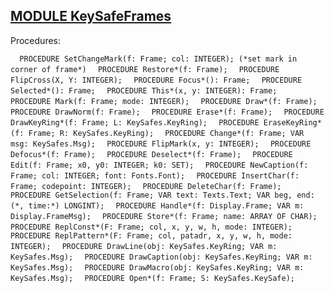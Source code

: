 
## [MODULE KeySafeFrames](https://github.com/io-core/Attest/blob/main/KeySafeFrames.Mod)

Procedures:

[](https://github.com/io-core/Attest/blob/main/KeySafeFrames.Mod#L79) `  PROCEDURE SetChangeMark(f: Frame; col: INTEGER); (*set mark in corner of frame*)`
[](https://github.com/io-core/Attest/blob/main/KeySafeFrames.Mod#L88) `  PROCEDURE Restore*(f: Frame);`
[](https://github.com/io-core/Attest/blob/main/KeySafeFrames.Mod#L105) `  PROCEDURE FlipCross(X, Y: INTEGER);`
[](https://github.com/io-core/Attest/blob/main/KeySafeFrames.Mod#L116) `  PROCEDURE Focus*(): Frame;`
[](https://github.com/io-core/Attest/blob/main/KeySafeFrames.Mod#L121) `  PROCEDURE Selected*(): Frame;`
[](https://github.com/io-core/Attest/blob/main/KeySafeFrames.Mod#L126) `  PROCEDURE This*(x, y: INTEGER): Frame;`
[](https://github.com/io-core/Attest/blob/main/KeySafeFrames.Mod#L131) `  PROCEDURE Mark(f: Frame; mode: INTEGER);`
[](https://github.com/io-core/Attest/blob/main/KeySafeFrames.Mod#L136) `  PROCEDURE Draw*(f: Frame);`
[](https://github.com/io-core/Attest/blob/main/KeySafeFrames.Mod#L141) `  PROCEDURE DrawNorm(f: Frame);`
[](https://github.com/io-core/Attest/blob/main/KeySafeFrames.Mod#L146) `  PROCEDURE Erase*(f: Frame);`
[](https://github.com/io-core/Attest/blob/main/KeySafeFrames.Mod#L151) `  PROCEDURE DrawKeyRing*(f: Frame; L: KeySafes.KeyRing);`
[](https://github.com/io-core/Attest/blob/main/KeySafeFrames.Mod#L156) `  PROCEDURE EraseKeyRing*(f: Frame; R: KeySafes.KeyRing);`
[](https://github.com/io-core/Attest/blob/main/KeySafeFrames.Mod#L161) `  PROCEDURE Change*(f: Frame; VAR msg: KeySafes.Msg);`
[](https://github.com/io-core/Attest/blob/main/KeySafeFrames.Mod#L166) `  PROCEDURE FlipMark(x, y: INTEGER);`
[](https://github.com/io-core/Attest/blob/main/KeySafeFrames.Mod#L172) `  PROCEDURE Defocus*(f: Frame);`
[](https://github.com/io-core/Attest/blob/main/KeySafeFrames.Mod#L182) `  PROCEDURE Deselect*(f: Frame);`
[](https://github.com/io-core/Attest/blob/main/KeySafeFrames.Mod#L191) `  PROCEDURE Edit(f: Frame; x0, y0: INTEGER; k0: SET);`
[](https://github.com/io-core/Attest/blob/main/KeySafeFrames.Mod#L286) `  PROCEDURE NewCaption(f: Frame; col: INTEGER; font: Fonts.Font);`
[](https://github.com/io-core/Attest/blob/main/KeySafeFrames.Mod#L294) `  PROCEDURE InsertChar(f: Frame; codepoint: INTEGER);`
[](https://github.com/io-core/Attest/blob/main/KeySafeFrames.Mod#L304) `  PROCEDURE DeleteChar(f: Frame);`
[](https://github.com/io-core/Attest/blob/main/KeySafeFrames.Mod#L325) `  PROCEDURE GetSelection(f: Frame; VAR text: Texts.Text; VAR beg, end: (*, time:*) LONGINT);`
[](https://github.com/io-core/Attest/blob/main/KeySafeFrames.Mod#L335) `  PROCEDURE Handle*(f: Display.Frame; VAR m: Display.FrameMsg);`
[](https://github.com/io-core/Attest/blob/main/KeySafeFrames.Mod#L395) `  PROCEDURE Store*(f: Frame; name: ARRAY OF CHAR);`
[](https://github.com/io-core/Attest/blob/main/KeySafeFrames.Mod#L401) `  PROCEDURE ReplConst*(F: Frame; col, x, y, w, h, mode: INTEGER);`
[](https://github.com/io-core/Attest/blob/main/KeySafeFrames.Mod#L410) `  PROCEDURE ReplPattern*(F: Frame; col, patadr, x, y, w, h, mode: INTEGER);`
[](https://github.com/io-core/Attest/blob/main/KeySafeFrames.Mod#L419) `  PROCEDURE DrawLine(obj: KeySafes.KeyRing; VAR m: KeySafes.Msg);`
[](https://github.com/io-core/Attest/blob/main/KeySafeFrames.Mod#L441) `  PROCEDURE DrawCaption(obj: KeySafes.KeyRing; VAR m: KeySafes.Msg);`
[](https://github.com/io-core/Attest/blob/main/KeySafeFrames.Mod#L473) `  PROCEDURE DrawMacro(obj: KeySafes.KeyRing; VAR m: KeySafes.Msg);`
[](https://github.com/io-core/Attest/blob/main/KeySafeFrames.Mod#L496) `  PROCEDURE Open*(f: Frame; S: KeySafes.KeySafe);`
